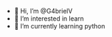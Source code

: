- 👋 Hi, I’m @G4brielV
- 👀 I’m interested in learn
- 🌱 I’m currently learning python

<!---
G4brielV/G4brielV is a ✨ special ✨ repository because its `README.md` (this file) appears on your GitHub profile.
You can click the Preview link to take a look at your changes.
--->
